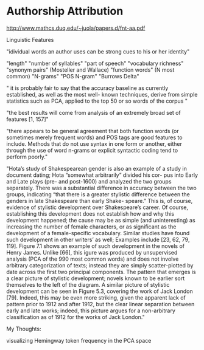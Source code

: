 # Authorship Attribution

http://www.mathcs.duq.edu/~juola/papers.d/fnt-aa.pdf

Linguistic Features

"idividual words an author uses can be
strong cues to his or her identity"

"length"
"number of syllables"
"part of speech"
"vocabulary richness"
"synonym pairs" (Mosteller and Wallace)
"function words" (N most common)
"N-grams"
"POS N-gram"
"Burrows Delta"

" it is probably fair to say that
the accuracy baseline as currently established, as well as the most well-
known techniques, derive from simple statistics such as PCA, applied
to the top 50 or so words of the corpus "

"the best results will come from analysis of an extremely broad set of
features [1, 157]"

"there appears to be general agreement that both function words
(or sometimes merely frequent words) and POS tags are good
features to include. Methods that do not use syntax in one
form or another, either through the use of word
n-grams or explicit syntactic coding tend to perform poorly."

"Hota’s study of Shakespearean gender is also an example of a study
in  document  dating;  Hota  “somewhat  arbitrarily”  divided  his  cor-
pus into Early and Late plays (pre- and post-1600) and analyzed the
two groups separately. There was a substantial difference in accuracy
between the two groups, indicating “that there is a greater stylistic
difference between the genders in late Shakespeare than early Shake-
speare.”  This  is,  of  course,  evidence  of  stylistic  development  over
Shakespeare’s  career.  Of  course,  establishing  this  development  does
not establish how and why this development happened; the cause may
be as simple (and uninteresting) as increasing the number of female
characters, or as significant as the development of a female-specific
vocabulary.
Similar studies have found such development in other writers’ as
well; Examples include [23, 62, 79, 119]. Figure 7.1 shows an example
of such development in the novels of Henry James. Unlike [66], this igure was produced by unsupervised analysis (PCA of the 990 most
common words) and does not involve arbitrary categorization of texts;
instead they are simply scatter-plotted by date across the first two
principal components. The pattern that emerges is a clear picture of
stylistic development; novels known to be earlier sort themselves to the
left of the diagram. A similar picture of stylistic development can be
seen in Figure 5.3, covering the work of Jack London [79]. Indeed, this
may be even more striking, given the apparent lack of pattern prior to
1912 and after 1912, but the clear linear separation between early and
late works; indeed, this picture argues for a non-arbitrary classification
as of 1912 for the works of Jack London."

My Thoughts:

visualizing Hemingway token frequency in the PCA space
